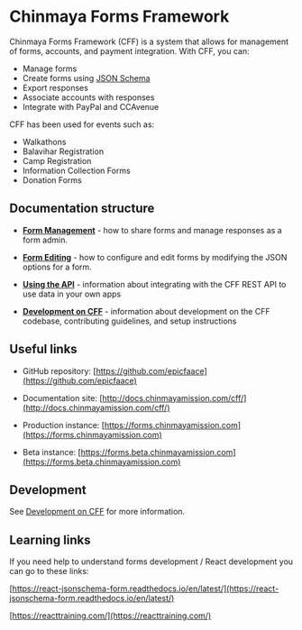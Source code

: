 # Chinmaya Forms Framework

Chinmaya Forms Framework (CFF) is a system that allows for management of forms, accounts, and payment integration. With CFF, you can:

- Manage forms
- Create forms using [JSON Schema](https://json-schema.org/)
- Export responses
- Associate accounts with responses
- Integrate with PayPal and CCAvenue

CFF has been used for events such as:

- Walkathons
- Balavihar Registration
- Camp Registration
- Information Collection Forms
- Donation Forms

## Documentation structure

- [**Form Management**](mgmt/forms-setup) - how to share forms and manage responses as a form admin.

- [**Form Editing**](editing/overview) - how to configure and edit forms by modifying the JSON options for a form.

- [**Using the API**](api/api-quickstart) - information about integrating with the CFF REST API to use data in your own apps

- [**Development on CFF**](development/overview) - information about development on the CFF codebase, contributing guidelines, and setup instructions


## Useful links

- GitHub repository: [https://github.com/epicfaace](https://github.com/epicfaace)

- Documentation site: [http://docs.chinmayamission.com/cff/](http://docs.chinmayamission.com/cff/)

- Production instance: [https://forms.chinmayamission.com](https://forms.chinmayamission.com)

- Beta instance: [https://forms.beta.chinmayamission.com](https://forms.beta.chinmayamission.com)

## Development

See [Development on CFF](development/introduction.md) for more information.

## Learning links

If you need help to understand forms development / React development you can go to these links:

[https://react-jsonschema-form.readthedocs.io/en/latest/](https://react-jsonschema-form.readthedocs.io/en/latest/)

[https://reacttraining.com/](https://reacttraining.com/)